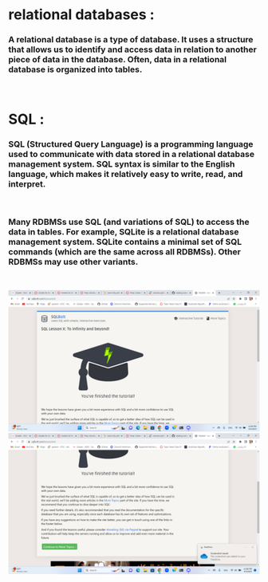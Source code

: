 # relational databases :
### A relational database is a type of database. It uses a structure that allows us to identify and access data in relation to another piece of data in the database. Often, data in a relational database is organized into tables.
<br>

# SQL :
### SQL (Structured Query Language) is a programming language used to communicate with data stored in a relational database management system. SQL syntax is similar to the English language, which makes it relatively easy to write, read, and interpret.
<br>

### Many RDBMSs use SQL (and variations of SQL) to access the data in tables. For example, SQLite is a relational database management system. SQLite contains a minimal set of SQL commands (which are the same across all RDBMSs). Other RDBMSs may use other variants.

<br>

![](./2023-04-04.png)
![](./2023-04-04%20(1).png)